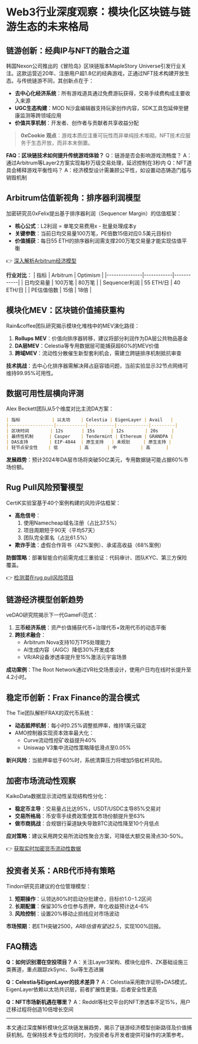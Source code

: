 # Web3行业深度观察：模块化区块链与链游生态的未来格局

## 链游创新：经典IP与NFT的融合之道
韩国Nexon公司推出的《冒险岛》区块链版本MapleStory Universe引发行业关注。这款运营近20年、注册用户超1.8亿的经典游戏，正通过NFT技术构建开放生态。与传统链游不同，其创新点在于：
- **去中心化经济系统**：所有游戏道具通过免费游玩获得，交易手续费构成主要收入来源
- **UGC生态构建**：MOD N沙盒编辑器支持玩家创作内容，SDK工具包延伸至健康监测等跨领域应用
- **价值共享机制**：开发者、创作者与贡献者共享收益分配

> **0xCookie 观点**：游戏本质应注重可玩性而非单纯技术堆砌。NFT技术应服务于生态开放，而非本末倒置。

**FAQ：区块链技术如何提升传统游戏体验？**
Q：链游是否会影响游戏流畅度？
A：通过Arbitrum等Layer2方案实现每秒万级交易处理，延迟控制在3秒内
Q：NFT道具会稀释游戏平衡性吗？
A：经济模型设计需兼顾公平性，如设置动态铸造门槛与销毁机制

## Arbitrum估值新视角：排序器利润模型
加密研究员0xFelix提出基于排序器利润（Sequencer Margin）的估值框架：
- **核心公式**：L2利润 = 单笔交易费用x - 批量处理成本y
- **关键参数**：当前日均交易量100万笔，PE倍数15倍对应0.5美元目标价
- **价值捕获**：每日55 ETH的排序器利润需支撑200万笔交易量才能实现估值平衡

👉 [深入解析Arbitrum经济模型](https://bit.ly/okx_welcome)

**行业对比**：
| 指标          | Arbitrum   | Optimism   |
|---------------|------------|------------|
| 日均交易量    | 100万笔    | 80万笔     |
| Sequencer利润 | 55 ETH/日  | 40 ETH/日  |
| PE估值倍数    | 15倍       | 18倍       |

## 模块化MEV：区块链价值捕获重构
Rain&coffee团队研究揭示模块化堆栈中的MEV演化路径：
1. **Rollups MEV**：价值向排序器转移，建议将部分利润作为DA层公共物品基金
2. **DA层MEV**：Celestia等专用数据层可能捕获超60%的MEV价值
3. **跨域MEV**：流动性分散催生新型套利机会，需建立跨链排序机制抵抗审查

**技术挑战**：去中心化排序器需解决拜占庭容错问题，当前实验显示32节点网络可维持99.95%可用性。

## 数据可用性层横向评测
Alex Beckett团队从5个维度对比主流DA方案：
```markdown
| 指标            | 以太坊    | Celestia | EigenLayer | Avail   |
|-----------------|-----------|----------|------------|---------|
| 区块时间        | 12s       | 15s      | 12s        | 20s     |
| 最终性机制      | Casper    | Tendermint | Ethereum | GRANDPA |
| DAS支持        | EIP-4844  | 原生支持   | 未规划     | 原生支持 |
| 轻节点安全性    | 低        | 高       | 中         | 高      |
```

**发展趋势**：预计2024年DA层市场将突破50亿美元，专用数据链可能占据60%市场份额。

## Rug Pull风险预警模型
CertiK实验室基于40个案例构建的风险评估框架：
- **高危信号**：
  1. 使用Namecheap域名注册（占比37.5%）
  2. 项目周期短于90天（平均57天）
  3. 团队完全匿名（占比61.5%）
- **欺诈手法**：虚假合作背书（42%案例）、承诺高收益（68%案例）

**防御策略**：部署智能合约前需完成三重验证：代码审计、团队KYC、第三方保险覆盖。

👉 [检测潜在rug pull风险项目](https://bit.ly/okx_welcome)

## 链游经济模型创新趋势
veDAO研究院揭示下一代GameFi范式：
1. **三币经济系统**：资产价值捕获代币+治理代币+效用代币的动态平衡
2. **跨技术融合**：
   - Arbitrum Nova支持10万TPS处理能力
   - AI生成内容（AIGC）降低30%开发成本
   - VR/AR设备渗透率提升至15%激活元宇宙场景

**成功案例**：The Root Network通过VR社交场景设计，使用户日均在线时长提升至4.2小时。

## 稳定币创新：Frax Finance的混合模式
The Tie团队解析FRAX的双代币系统：
- **动态抵押机制**：每小时0.25%调整抵押率，维持1美元锚定
- AMO控制器实现资本效率最大化：
  - Curve流动性挖矿收益提升40%
  - Uniswap V3集中流动性策略降低滑点至0.05%

**新兴风险**：当抵押率低于60%时，系统清算压力将增加5倍杠杆风险。

## 加密市场流动性观察
KaikoData数据显示流动性呈现结构性分化：
- **稳定币主导**：交易量占比达95%，USDT/USDC主导85%交易对
- **交易所格局**：币安零手续费政策使其市场份额提升至63%
- **做市商挑战**：合规银行渠道缺失导致BTC流动性降至10个月低点

**应对策略**：建议采用跨交易所流动性聚合方案，可降低大额交易滑点30-50%。

👉 [获取实时加密货币流动性数据](https://bit.ly/okx_welcome)

## 投资者关系：ARB代币持有策略
Tindorr研究员建议的仓位管理模型：
1. **短期操作**：认领达80%时启动分批建仓，目标价$1.0-$1.2区间
2. **长期配置**：保留30%仓位参与质押，年化收益预计达4-6%
3. **风险控制**：设置20%移动止损线应对市场波动

**市场预期**：若ETH突破$2500，ARB估值有望达$2.5，实现100%回报。

## FAQ精选
**Q：如何识别潜在空投项目？**
A：关注Layer3架构、模块化组件、ZK基础设施三类赛道，重点跟踪zkSync、Sui等生态进展

**Q：Celestia与EigenLayer的技术差异？**
A：Celestia采用欺诈证明+DAS模式，EigenLayer依赖以太坊共识层，前者扩展性更强，后者安全性更高

**Q：NFT市场新机遇在哪里？**
A：Reddit等社交平台的NFT渗透率不足15%，用户迁移过程将创造10倍增长空间

---

本文通过深度解析模块化区块链发展趋势，揭示了链游经济模型创新路径及价值捕获机制。在保持技术专业性的同时，为投资者与开发者提供可操作的决策参考。